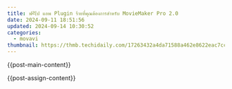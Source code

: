 ```yaml
---
title: ฟ리ป แอพ Plugin ร้ายที่คุณต้องการสำหรับ MovieMaker Pro 2.0
date: 2024-09-11 18:51:56
updated: 2024-09-14 10:30:52
categories:
  - movavi
thumbnail: https://thmb.techidaily.com/17263432a4da71588a462e8622eac7cc19ae8cc8f344874cb12e1227c68d7ef4.jpg
---
```


{{post-main-content}}

<ins class="adsbygoogle"
     style="display:block"
     data-ad-format="autorelaxed"
     data-ad-client="ca-pub-7571918770474297"
     data-ad-slot="1223367746"></ins>

{{post-assign-content}}

<ins class="adsbygoogle"
     style="display:block"
     data-ad-client="ca-pub-7571918770474297"
     data-ad-slot="8358498916"
     data-ad-format="auto"
     data-full-width-responsive="true"></ins>
